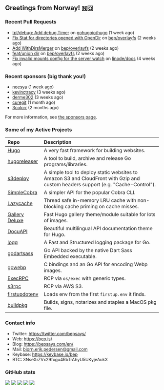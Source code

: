 ## Greetings from Norway! 🇳🇴

### Recent Pull Requests

- [tpl/debug: Add debug.Timer](https://github.com/gohugoio/hugo/pull/11581) on [gohugoio/hugo](https://github.com/gohugoio/hugo) (1 week ago)
- [Fix Stat for directories opened with OpenDir](https://github.com/bep/overlayfs/pull/8) on [bep/overlayfs](https://github.com/bep/overlayfs) (2 weeks ago)
- [Add WithDirsMerger](https://github.com/bep/overlayfs/pull/7) on [bep/overlayfs](https://github.com/bep/overlayfs) (2 weeks ago)
- [feat/union dir](https://github.com/bep/overlayfs/pull/6) on [bep/overlayfs](https://github.com/bep/overlayfs) (2 weeks ago)
- [Fix invalid mounts config for the server watch](https://github.com/linode/docs/pull/6635) on [linode/docs](https://github.com/linode/docs) (4 weeks ago)

### Recent sponsors (big thank you!)

- [noesya](https://github.com/noesya) (1 week ago)
- [kevinctracy](https://github.com/kevinctracy) (3 weeks ago)
- [derme302](https://github.com/derme302) (3 weeks ago)
- [curegit](https://github.com/curegit) (1 month ago)
- [3colorr](https://github.com/3colorr) (2 months ago)

For more information, see [the sponsors page](https://github.com/sponsors/bep/).

### Some of my Active Projects

| Repo  | Description |
| :---------------------------------------- | :------------------------------------------- |
| [Hugo](https://github.com/gohugoio/hugo)|A very fast framework for building websites. |
| [hugoreleaser](https://github.com/gohugoio/hugoreleaser)| A tool to build, archive and release Go programs/libraries.  |
| [s3deploy](https://github.com/bep/s3deploy)| A simple tool to deploy static websites to Amazon S3 and CloudFront with Gzip and custom headers support (e.g. "Cache-Control").|
| [SimpleCobra](https://github.com/bep/simplecobra)|A simpler API for the popular Cobra CLI.|
| [Lazycache](https://github.com/bep/lazycache)| Thread safe in-memory LRU cache with non-blocking cache priming on cache misses.  |
| [Gallery Deluxe](https://github.com/bep/gallerydeluxe)|Fast Hugo gallery theme/module suitable for lots of images.  |
| [DocuAPI](https://github.com/bep/docuapi)| Beautiful multilingual API documentation theme for Hugo.  |
| [logg](https://github.com/bep/logg)| A Fast and Structured logging package for Go.  |
| [godartsass](https://github.com/bep/godartsass)| Go API backed by the native Dart Sass Embedded executable. |
| [gowebp](https://github.com/bep/gowebp)|C bindings and an Go API for encoding Webp images. |
| [ExecRPC](https://github.com/bep/execrpc)|RCP via `os/exec` with generic types.  |
| [s3rpc](https://github.com/bep/s3rpc)|RCP via AWS S3.|
| [firstupdotenv](https://github.com/bep/firstupdotenv)|Loads env from the first `firstup.env` it finds. |
| [buildpkg](https://github.com/bep/buildpkg)| Builds, signs, notarizes and staples a MacOS pkg file. |

### Contact info
- Twitter: https://twitter.com/bepsays/
- Web: https://bep.is/
- Blog: https://bepsays.com/en/
- Mail: bjorn.erik.pedersen@gmail.com
- Keybase: https://keybase.io/bep
- BTC: 3NseXrZVx29fxgu4RbTrAhyU5UKyjeAukX


### GitHub stats

![](https://github-profile-summary-cards.vercel.app/api/cards/profile-details?username=bep&theme=github)
![](https://github-profile-summary-cards.vercel.app/api/cards/repos-per-language?username=bep&theme=github)
![](https://github-profile-summary-cards.vercel.app/api/cards/most-commit-language?username=bep&theme=github)
![](https://github-profile-summary-cards.vercel.app/api/cards/stats?username=bep&theme=github)
![](https://github-profile-summary-cards.vercel.app/api/cards/productive-time?username=bep&theme=github)
